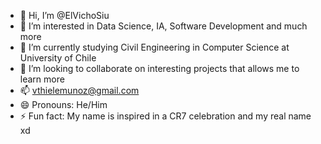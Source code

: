 - 👋 Hi, I’m @ElVichoSiu
- 👀 I’m interested in Data Science, IA, Software Development and much more
- 🌱 I’m currently studying Civil Engineering in Computer Science at University of Chile
- 💞️ I’m looking to collaborate on interesting projects that allows me to learn more
- 📫 vthielemunoz@gmail.com
- 😄 Pronouns: He/Him
- ⚡ Fun fact: My name is inspired in a CR7 celebration and my real name xd

<!---
ElVichoSiu/ElVichoSiu is a ✨ special ✨ repository because its `README.md` (this file) appears on your GitHub profile.
You can click the Preview link to take a look at your changes.
--->
